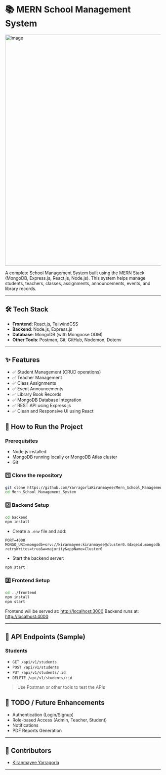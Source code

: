 # 📚 MERN School Management System

<img width="1297" height="746" alt="image" src="https://github.com/user-attachments/assets/98fc7fc9-50b7-457b-812a-e7439a74f689" />

A complete School Management System built using the MERN Stack (MongoDB, Express.js, React.js, Node.js). This system helps manage students, teachers, classes, assignments, announcements, events, and library records.

---

## 🛠 Tech Stack

- **Frontend**: React.js, TailwindCSS
- **Backend**: Node.js, Express.js
- **Database**: MongoDB (with Mongoose ODM)
- **Other Tools**: Postman, Git, GitHub, Nodemon, Dotenv

---

## ✨ Features

- ✅ Student Management (CRUD operations)
- ✅ Teacher Management
- ✅ Class Assignments
- ✅ Event Announcements
- ✅ Library Book Records
- ✅ MongoDB Database Integration
- ✅ REST API using Express.js
- ✅ Clean and Responsive UI using React


## 🚀 How to Run the Project

### Prerequisites

- Node.js installed
- MongoDB running locally or MongoDB Atlas cluster
- Git

### 1️⃣ Clone the repository

```bash
git clone https://github.com/YarragorlaKiranmayee/Mern_School_Management_System.git
cd Mern_School_Management_System
````

### 2️⃣ Backend Setup

```bash
cd backend
npm install
```

* Create a `.env` file and add:

```env
PORT=4000
MONGO_URI=mongodb+srv://kiranmayee:kiranmayee@cluster0.4dxqeid.mongodb.net/?retryWrites=true&w=majority&appName=Cluster0
```

* Start the backend server:

```bash
npm start
```

### 3️⃣ Frontend Setup

```bash
cd ../frontend
npm install
npm start
```

Frontend will be served at: [http://localhost:3000](http://localhost:3000)
Backend runs at: [http://localhost:4000](http://localhost:4000)

---

## 🧪 API Endpoints (Sample)

### Students

* `GET /api/v1/students`
* `POST /api/v1/students`
* `PUT /api/v1/students/:id`
* `DELETE /api/v1/students/:id`

> Use Postman or other tools to test the APIs

## 📌 TODO / Future Enhancements

* Authentication (Login/Signup)
* Role-based Access (Admin, Teacher, Student)
* Notifications
* PDF Reports Generation

---

## 🙌 Contributors

* [Kiranmayee Yarragorla](https://github.com/YarragorlaKiranmayee)

---
